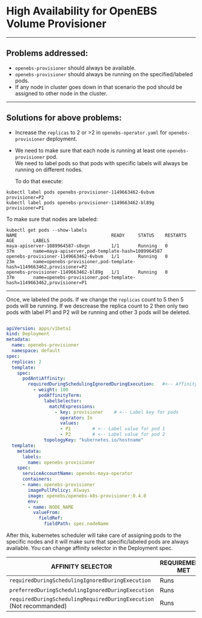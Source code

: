 # High Availability for OpenEBS Volume Provisioner
---
## Problems addressed:

- `openebs-provisioner` should always be available.
- `openebs-provisioner` should always be running on the specified/labeled pods. 
- If any node in cluster goes down in that scenario the pod should be assigned to other node in the cluster.
---
## Solutions for above problems: 


- Increase the `replicas` to 2 or >2 in `openebs-operator.yaml` for `openebs-provisioner` deployment. 


- We need to make sure that each node is running at least one  `openebs-provisioner` pod.  
  We need to label pods so that pods with specific labels will always be running on different nodes. 

  To do that execute: 

```
kubectl label pods openebs-provisioner-1149663462-6vbvm  provisioner=P2
kubectl label pods openebs-provisioner-1149663462-bl89g  provisioner=P1

```

To make sure that nodes are labeled: 

```
kubectl get pods --show-labels
NAME                                   READY     STATUS    RESTARTS   AGE       LABELS
maya-apiserver-1089964587-s0xgn        1/1       Running   0          37m       name=maya-apiserver,pod-template-hash=1089964587
openebs-provisioner-1149663462-6vbvm   1/1       Running   0          23m       name=openebs-provisioner,pod-template-hash=1149663462,provisioner=P2
openebs-provisioner-1149663462-bl89g   1/1       Running   0          37m       name=openebs-provisioner,pod-template-hash=1149663462,provisioner=P1

```

---

Once, we labeled the pods. If we change the `replicas` count to 5 then 5 pods will be running. If we descrease the replica count to 2 then only two pods with label P1 and P2 will be running and other 3 pods will be deleted. 

```yaml

apiVersion: apps/v1beta1
kind: Deployment
metadata:
  name: openebs-provisioner
  namespace: default
spec:
  replicas: 2
  template:
    spec:
      podAntiAffinity:
        requiredDuringSchedulingIgnoredDuringExecution:   #<-- Affinity selector
          - weight: 100
            podAffinityTerm:
              labelSelector:
                matchExpressions:
                  - key: provisioner	# <-- Label key for pods
                    operator: In
                    values:
                    - P1		# <-- Label value for pod 1
                    - P2		# <-- Label value for pod 2	
              topologyKey: "kubernetes.io/hostname"
  template:
    metadata:
      labels:
        name: openebs-provisioner
    spec:
      serviceAccountName: openebs-maya-operator
      containers:
      - name: openebs-provisioner
        imagePullPolicy: Always
        image: openebs/openebs-k8s-provisioner:0.4.0
        env:
        - name: NODE_NAME
          valueFrom:
            fieldRef:
              fieldPath: spec.nodeName

```

After this, kubernetes scheduler will take care of assigning pods to the specific nodes and it will make sure that specific/labeled pods are always available.
You can change affinity selector in the Deployment spec.


|AFFINITY SELECTOR| 	REQUIREMENTS MET  |  REQUIREMENTS NOT MET | REQUIREMENTS LOST | 
|---|---|--- | --- |
|`requiredDuringSchedulingIgnoredDuringExecution`  | Runs | Fails | Keeps Running |
|`preferredDuringSchedulingIgnoredDuringExecution` |	Runs |	Runs |	Keeps Running|
|`requiredDuringSchedulingRequiredDuringExecution` (Not recommanded) |	Runs |	Fails | Fails|

